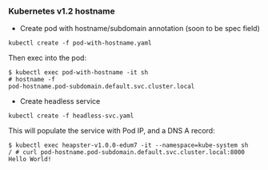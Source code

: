 ### Kubernetes v1.2 hostname

- Create pod with hostname/subdomain annotation (soon to be spec field)

```
kubectl create -f pod-with-hostname.yaml
```

Then exec into the pod:

```
$ kubectl exec pod-with-hostname -it sh
# hostname -f
pod-hostname.pod-subdomain.default.svc.cluster.local
```

- Create headless service

```
kubectl create -f headless-svc.yaml
```

This will populate the service with Pod IP, and a DNS A record:

```
$ kubectl exec heapster-v1.0.0-edum7 -it --namespace=kube-system sh
/ # curl pod-hostname.pod-subdomain.default.svc.cluster.local:8000
Hello World!
```
